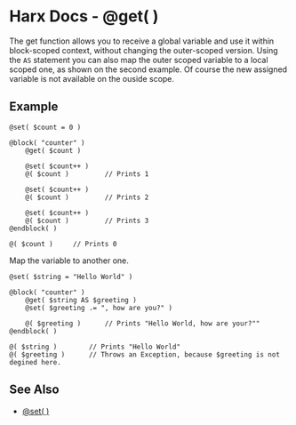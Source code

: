 Harx Docs - @get( )
===================

The get function allows you to receive a global variable and use it within block-scoped context,
without changing the outer-scoped version. Using the `AS` statement you can also map the outer
scoped variable to a local scoped one, as shown on the second example. Of course the new assigned
variable is not available on the ouside scope.


Example
-------

```
@set( $count = 0 )

@block( "counter" )
    @get( $count )

    @set( $count++ )
    @( $count )         // Prints 1

    @set( $count++ )
    @( $count )         // Prints 2

    @set( $count++ )
    @( $count )         // Prints 3
@endblock( )

@( $count )     // Prints 0
```


Map the variable to another one.

```
@set( $string = "Hello World" )

@block( "counter" )
    @get( $string AS $greeting )
    @set( $greeting .= ", how are you?" )

    @( $greeting )      // Prints "Hello World, how are your?""
@endblock( )

@( $string )        // Prints "Hello World"
@( $greeting )      // Throws an Exception, because $greeting is not degined here.
```


See Also
--------

- [@set( )](@set)
